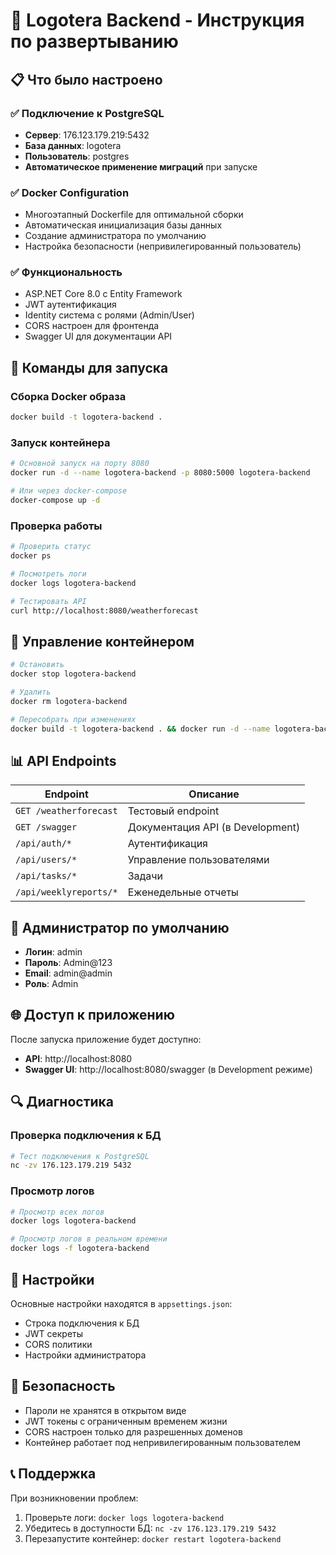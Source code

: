 # 🚀 Logotera Backend - Инструкция по развертыванию

## 📋 Что было настроено

### ✅ Подключение к PostgreSQL
- **Сервер**: 176.123.179.219:5432  
- **База данных**: logotera  
- **Пользователь**: postgres  
- **Автоматическое применение миграций** при запуске

### ✅ Docker Configuration
- Многоэтапный Dockerfile для оптимальной сборки
- Автоматическая инициализация базы данных
- Создание администратора по умолчанию
- Настройка безопасности (непривилегированный пользователь)

### ✅ Функциональность
- ASP.NET Core 8.0 с Entity Framework
- JWT аутентификация
- Identity система с ролями (Admin/User)
- CORS настроен для фронтенда
- Swagger UI для документации API

## 🚀 Команды для запуска

### Сборка Docker образа
```bash
docker build -t logotera-backend .
```

### Запуск контейнера
```bash
# Основной запуск на порту 8080
docker run -d --name logotera-backend -p 8080:5000 logotera-backend

# Или через docker-compose
docker-compose up -d
```

### Проверка работы
```bash
# Проверить статус
docker ps

# Посмотреть логи
docker logs logotera-backend

# Тестировать API
curl http://localhost:8080/weatherforecast
```

## 🔧 Управление контейнером

```bash
# Остановить
docker stop logotera-backend

# Удалить
docker rm logotera-backend

# Пересобрать при изменениях
docker build -t logotera-backend . && docker run -d --name logotera-backend -p 8080:5000 logotera-backend
```

## 📊 API Endpoints

| Endpoint | Описание |
|----------|----------|
| `GET /weatherforecast` | Тестовый endpoint |
| `GET /swagger` | Документация API (в Development) |
| `/api/auth/*` | Аутентификация |
| `/api/users/*` | Управление пользователями |
| `/api/tasks/*` | Задачи |
| `/api/weeklyreports/*` | Еженедельные отчеты |

## 🔐 Администратор по умолчанию

- **Логин**: admin
- **Пароль**: Admin@123
- **Email**: admin@admin
- **Роль**: Admin

## 🌐 Доступ к приложению

После запуска приложение будет доступно:
- **API**: http://localhost:8080
- **Swagger UI**: http://localhost:8080/swagger (в Development режиме)

## 🔍 Диагностика

### Проверка подключения к БД
```bash
# Тест подключения к PostgreSQL
nc -zv 176.123.179.219 5432
```

### Просмотр логов
```bash
# Просмотр всех логов
docker logs logotera-backend

# Просмотр логов в реальном времени
docker logs -f logotera-backend
```

## 📝 Настройки

Основные настройки находятся в `appsettings.json`:
- Строка подключения к БД
- JWT секреты
- CORS политики
- Настройки администратора

## 🚨 Безопасность

- Пароли не хранятся в открытом виде
- JWT токены с ограниченным временем жизни
- CORS настроен только для разрешенных доменов
- Контейнер работает под непривилегированным пользователем

## 📞 Поддержка

При возникновении проблем:
1. Проверьте логи: `docker logs logotera-backend`
2. Убедитесь в доступности БД: `nc -zv 176.123.179.219 5432`
3. Перезапустите контейнер: `docker restart logotera-backend` 